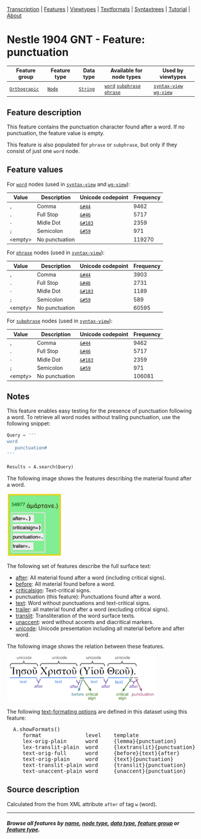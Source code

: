 <a name="start"></a>
<div class="hidden-content">
<a href="../transcription.md">Transcription</a> | <a href="README.md#start">Features</a> | <a href="../viewtypes.md#start">Viewtypes</a> | <a href="../textformats.md#start">Textformats</a> |  <a href="../syntaxtrees.md#start">Syntaxtrees</a> | <a href="../../tutorial/README.md#start">Tutorial</a>  | <a href="../about.md#start">About</a>
</div>

# Nestle 1904 GNT - Feature: punctuation

Feature group | Feature type | Data type | Available for node types | Used by viewtypes
---  | --- | --- | --- | ---
[`Orthograpic`](featuresbygroup.md#orthograpic-features) | [`Node`](featuresbyfeaturetype.md#node-features) | [`String`](featuresbydatatype.md#string-datatype) | [`word`](featuresbynodetype.md#word-nodes) [`subphrase`](featuresbynodetype.md#subphrase-nodes) [`phrase`](featuresbynodetype.md#phrase-nodes) | [`syntax-view`](../syntax-view.md#start) [`wg-view`](../wg-view.md#start)

## Feature description 

This feature contains the punctuation character found after a word. If no punctuation, the feature value is empty.

This feature is also populated for `phrase` or `subphrase`, but only if they consist of just one `word` node.

## Feature values 

For [`word`](featuresbynodetype.md#word-nodes) nodes (used in [`syntax-view`](../syntax-view.md#start) and [`wg-view`](../wg-view.md#start)):

Value | Description | Unicode codepoint | Frequency
---  |  --- | --- | ---
`,` | Comma |  [`&#44`](https://www.codetable.net/decimal/44)   | 9462
`.` | Full Stop | [`&#46`](https://www.codetable.net/decimal/46) | 5717
`·` | Midle Dot | [`&#183`](https://www.codetable.net/decimal/183) | 2359
`;` | Semicolon | [`&#59`](https://www.codetable.net/decimal/59) | 971
&lt;empty&gt; | No punctuation | | 119270 

For [`phrase`](featuresbynodetype.md#phrase-nodes) nodes (used in [`syntax-view`](../syntax-view.md#start)):

Value | Description | Unicode codepoint | Frequency
---  |  --- | --- | ---
`,` | Comma |  [`&#44`](https://www.codetable.net/decimal/44)   | 3903
`.` | Full Stop | [`&#46`](https://www.codetable.net/decimal/46) | 2731
`·` | Midle Dot | [`&#183`](https://www.codetable.net/decimal/183) | 1189
`;` | Semicolon | [`&#59`](https://www.codetable.net/decimal/59) | 589
&lt;empty&gt; | No punctuation | | 60595 

For [`subphrase`](featuresbynodetype.md#subphrase-nodes) nodes (used in [`syntax-view`](../syntax-view.md#start)):

Value | Description | Unicode codepoint | Frequency
---  |  --- | --- | ---
`,` | Comma |  [`&#44`](https://www.codetable.net/decimal/44)   | 9462
`.` | Full Stop | [`&#46`](https://www.codetable.net/decimal/46) | 5717
`·` | Midle Dot | [`&#183`](https://www.codetable.net/decimal/183) | 2359
`;` | Semicolon | [`&#59`](https://www.codetable.net/decimal/59) | 971
&lt;empty&gt; | No punctuation | | 106081 

## Notes

This feature enables easy testing for the presence of punctuation following a word. To retrieve all word nodes without trailing punctuation, use the following snippet:

```python
Query = '''
word
   punctuation#
'''

Results = A.search(Query)
```

The following image shows the features describing the material found after a word.

<img src="images/material_after_word.jpg" width="150px">

The following set of features describe the full surface text:
   * [after](after.md#start): All material found after a word (including critical signs).
   * [before](before.md#start): All material found before a word.
   * [criticalsign](criticalsign.md#start): Text-critical signs.
   * punctuation (this feature): Punctuations found after a word.
   * [text](text.md#start): Word without punctuations and text-critical signs.
   * [trailer](trailer.md#start): all material found after a word (excluding critical signs).
   * [translit](translit.md#start): Transliteration of the word surface texts.
   * [unaccent](unaccent.md#start): word without accents and diacritical markers.
   * [unicode](unicode.md#start): Unicode presentation including all material before and after word.

The following image shows the relation between these features.

<img src="images/details_surface_features.png" width="400" >

The following [text-formating options](../textformats.md#start) are defined in this dataset using this feature:
<pre>
  A.showFormats()
     format              level    template
     lex-orig-plain      word     {lemma}{punctuation}
     lex-translit-plain  word     {lextranslit}{punctuation}
     text-orig-full      word     {before}{text}{after}
     text-orig-plain     word     {text}{punctuation}
     text-translit-plain word     {translit}{punctuation}
     text-unaccent-plain word     {unaccent}{punctuation}
</pre>

## Source description

Calculated from the from XML attribute `after` of tag `w` (word).

---
#### *Browse all features by [name](featuresbyname.md#start), [node type](featuresbynodetype.md#start), [data type](featuresbydatatype.md#start), [feature group](featuresbygroup.md#start) or [feature type](featuresbyfeaturetype.md#start).*



